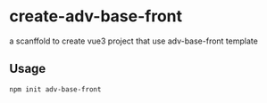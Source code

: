 # create-adv-base-front

a scanffold to create vue3 project that use adv-base-front template

## Usage

```bash
npm init adv-base-front
```
